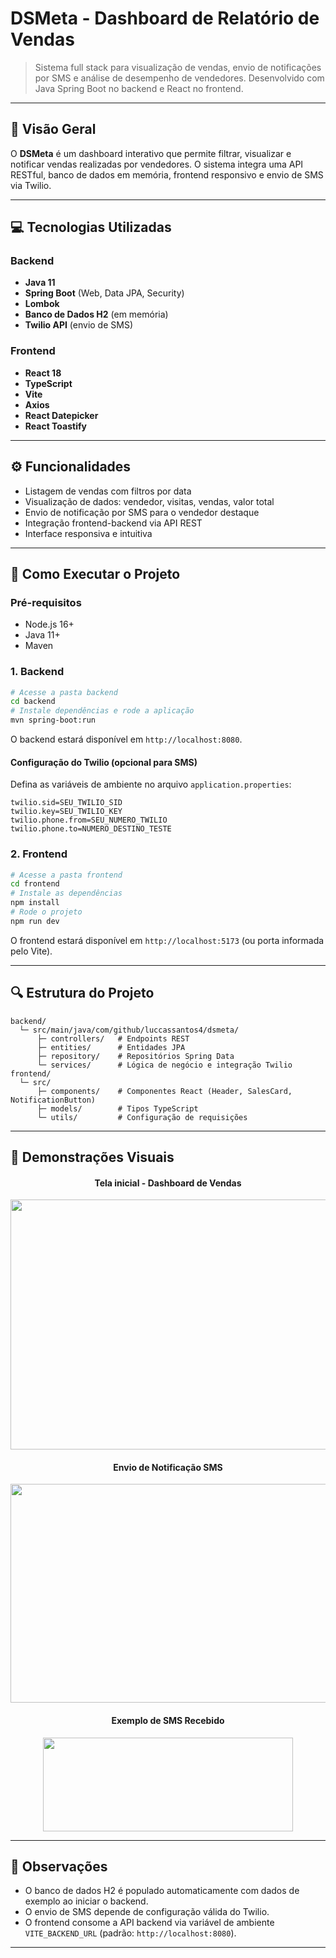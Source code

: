 
# DSMeta - Dashboard de Relatório de Vendas

> Sistema full stack para visualização de vendas, envio de notificações por SMS e análise de desempenho de vendedores. Desenvolvido com Java Spring Boot no backend e React no frontend.

---

## :rocket: Visão Geral

O **DSMeta** é um dashboard interativo que permite filtrar, visualizar e notificar vendas realizadas por vendedores. O sistema integra uma API RESTful, banco de dados em memória, frontend responsivo e envio de SMS via Twilio.

---

## :computer: Tecnologias Utilizadas

### Backend
- **Java 11**
- **Spring Boot** (Web, Data JPA, Security)
- **Lombok**
- **Banco de Dados H2** (em memória)
- **Twilio API** (envio de SMS)

### Frontend
- **React 18**
- **TypeScript**
- **Vite**
- **Axios**
- **React Datepicker**
- **React Toastify**

---

## :gear: Funcionalidades

- Listagem de vendas com filtros por data
- Visualização de dados: vendedor, visitas, vendas, valor total
- Envio de notificação por SMS para o vendedor destaque
- Integração frontend-backend via API REST
- Interface responsiva e intuitiva

---

## :triangular_flag_on_post: Como Executar o Projeto

### Pré-requisitos
- Node.js 16+
- Java 11+
- Maven

### 1. Backend

```bash
# Acesse a pasta backend
cd backend
# Instale dependências e rode a aplicação
mvn spring-boot:run
```
O backend estará disponível em `http://localhost:8080`.

#### Configuração do Twilio (opcional para SMS)
Defina as variáveis de ambiente no arquivo `application.properties`:
```
twilio.sid=SEU_TWILIO_SID
twilio.key=SEU_TWILIO_KEY
twilio.phone.from=SEU_NUMERO_TWILIO
twilio.phone.to=NUMERO_DESTINO_TESTE
```

### 2. Frontend

```bash
# Acesse a pasta frontend
cd frontend
# Instale as dependências
npm install
# Rode o projeto
npm run dev
```
O frontend estará disponível em `http://localhost:5173` (ou porta informada pelo Vite).

---

## :mag: Estrutura do Projeto

```
backend/
  └─ src/main/java/com/github/luccassantos4/dsmeta/
      ├─ controllers/   # Endpoints REST
      ├─ entities/      # Entidades JPA
      ├─ repository/    # Repositórios Spring Data
      └─ services/      # Lógica de negócio e integração Twilio
frontend/
  └─ src/
      ├─ components/    # Componentes React (Header, SalesCard, NotificationButton)
      ├─ models/        # Tipos TypeScript
      └─ utils/         # Configuração de requisições
```

---

## :iphone: Demonstrações Visuais

<div align="center">
  <h4>Tela inicial - Dashboard de Vendas</h4>
  <img height="400" width="900" src="https://user-images.githubusercontent.com/62127980/204376816-c1b49e9a-59be-4467-ba0e-31b8986b81d2.png">
</div>

<div align="center">
  <h4>Envio de Notificação SMS</h4>
  <img height="350" width="700" src="https://user-images.githubusercontent.com/62127980/204376825-3b506656-6b1a-423e-b988-67ead6b9275a.png">
</div>

<div align="center">
  <h4>Exemplo de SMS Recebido</h4>
  <img height="150" width="400" src="https://user-images.githubusercontent.com/62127980/204376826-50b5d523-85e5-43d3-93da-4a776f27584a.jpg">
</div>

---

## :bookmark_tabs: Observações

- O banco de dados H2 é populado automaticamente com dados de exemplo ao iniciar o backend.
- O envio de SMS depende de configuração válida do Twilio.
- O frontend consome a API backend via variável de ambiente `VITE_BACKEND_URL` (padrão: `http://localhost:8080`).

---
